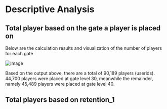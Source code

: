 # Descriptive Analysis

## Total player based on the gate a player is placed on

Below are the calculation results and visualization of the number of players for each gate

![image](https://github.com/Clarinealfiani/quantitative-data-analysis-python/assets/112151005/a85a6555-da81-4f47-9150-8892455eeea9)

Based on the output above, there are a total of 90,189 players (userids). 44,700 players were placed at gate level 30, meanwhile the remainder, namely 45,489 players were placed at gate level 40.

## Total players based on retention_1

